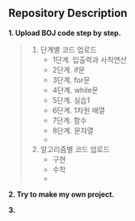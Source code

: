## Repository Description

**1. Upload BOJ code step by step.**
> 1) 단계별 코드 업로드     
>     - 1단계. 입출력과 사칙연산    
>     - 2단계. if문      
>     - 3단계. for문     
>     - 4단계. while문      
>     - 5단계. 실습1     
>     - 6단계. 1차원 배열     
>     - 7단계. 함수      
>     - 8단계. 문자열    
>     - 
> 2) 알고리즘별 코드 업로드
>     - 구현    
>     - 수학         
>     -     

**2. Try to make my own project.**
>              

**3.**
